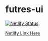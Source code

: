# futres-ui

[![Netlify Status](https://api.netlify.com/api/v1/badges/c281bef8-9177-42aa-9c46-cca8e6effd34/deploy-status)](https://app.netlify.com/sites/musing-northcutt-ceb5ba/deploys)

[Netlify Link Here](musing-northcutt-ceb5ba.netlify.app)
